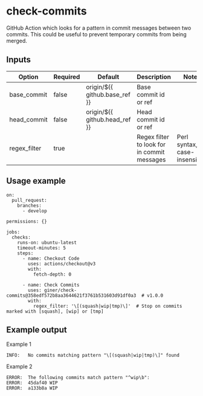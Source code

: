 # check-commits
GitHub Action which looks for a pattern in commit messages between two commits. This could be useful to prevent
temporary commits from being merged.

## Inputs

| Option       | Required | Default                       | Description                                 | Notes                         |
|--------------|----------|-------------------------------|---------------------------------------------|-------------------------------|
| base_commit  | false    | origin/${{ github.base_ref }} | Base commit id or ref                       |                               |
| head_commit  | false    | origin/${{ github.head_ref }} | Head commit id or ref                       |                               |
| regex_filter | true     |                               | Regex filter to look for in commit messages | Perl syntax, case-insensitive |

## Usage example

    on:
      pull_request:
        branches:
          - develop

    permissions: {}

    jobs:
      checks:
        runs-on: ubuntu-latest
        timeout-minutes: 5
        steps:
          - name: Checkout Code
            uses: actions/checkout@v3
            with:
              fetch-depth: 0

          - name: Check Commits
            uses: giner/check-commits@358edf572b8aa3644621f3761b531603d91df0a3  # v1.0.0
            with:
              regex_filter: '\[(squash|wip|tmp)\]'  # Stop on commits marked with [squash], [wip] or [tmp]

## Example output

Example 1

    INFO:	No commits matching pattern "\[(squash|wip|tmp)\]" found

Example 2

    ERROR:	The following commits match pattern "^wip\b":
    ERROR:	45daf40 WIP
    ERROR:	a133b8a WIP
